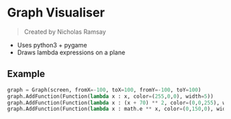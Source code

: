 # Graph Visualiser
> Created by Nicholas Ramsay

- Uses python3 + pygame
- Draws lambda expressions on a plane

## Example
```python
graph = Graph(screen, fromX=-100, toX=100, fromY=-100, toY=100)
graph.AddFunction(Function(lambda x : x, color=(255,0,0), width=5))
graph.AddFunction(Function(lambda x : (x + 70) ** 2, color=(0,0,255), width=5))
graph.AddFunction(Function(lambda x : math.e ** x, color=(0,150,0), width=5))

```